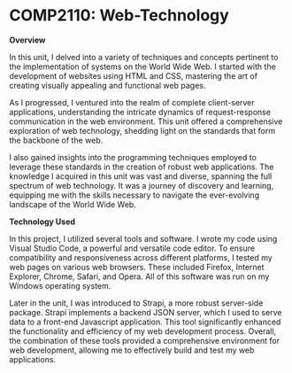 # COMP2110: Web-Technology

**Overview**

In this unit, I delved into a variety of techniques and concepts pertinent to the implementation of systems on the World Wide Web. I started with the development of websites using HTML and CSS, mastering the art of creating visually appealing and functional web pages. 

As I progressed, I ventured into the realm of complete client-server applications, understanding the intricate dynamics of request-response communication in the web environment. This unit offered a comprehensive exploration of web technology, shedding light on the standards that form the backbone of the web.

I also gained insights into the programming techniques employed to leverage these standards in the creation of robust web applications. The knowledge I acquired in this unit was vast and diverse, spanning the full spectrum of web technology. It was a journey of discovery and learning, equipping me with the skills necessary to navigate the ever-evolving landscape of the World Wide Web.

**Technology Used**

In this project, I utilized several tools and software. I wrote my code using Visual Studio Code, a powerful and versatile code editor. To ensure compatibility and responsiveness across different platforms, I tested my web pages on various web browsers. These included Firefox, Internet Explorer, Chrome, Safari, and Opera. All of this software was run on my Windows operating system.

Later in the unit, I was introduced to Strapi, a more robust server-side package. Strapi implements a backend JSON server, which I used to serve data to a front-end Javascript application. This tool significantly enhanced the functionality and efficiency of my web development process. Overall, the combination of these tools provided a comprehensive environment for web development, allowing me to effectively build and test my web applications.
